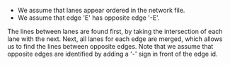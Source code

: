 - We assume that lanes appear ordered in the network file.
- We assume that edge 'E' has opposite edge '-E'.


The lines between lanes are found first, by taking the intersection of each lane with the next.
Next, all lanes for each edge are merged, which allows us to find the lines between opposite edges.
Note that we assume that opposite edges are identified by adding a '-' sign in front of the edge id.
